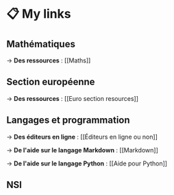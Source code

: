 # 📋 My links

## Mathématiques

-> **Des ressources** : [[Maths]]

## Section européenne

-> **Des ressources** : [[Euro section resources]]

## Langages et programmation

-> **Des éditeurs en ligne** : [[Éditeurs en ligne ou non]]

-> **De l'aide sur le langage Markdown** : [[Markdown]]

-> **De l'aide sur le langage Python** : [[Aide pour Python]]

## NSI


